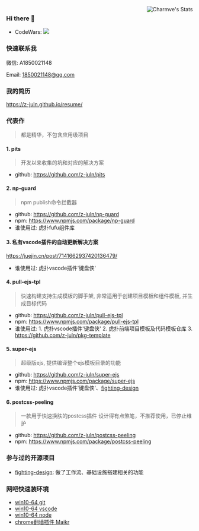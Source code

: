 <a href="https://github.com/z-juln">
  <img align="right" src="https://github-readme-stats.vercel.app/api?username=z-juln&show_icons=true&hide_title=false&theme=tokyonight" alt="Charmve's Stats">
  <!-- &hide=issues
  <img src="https://github-readme-stats.vercel.app/api?username=z-juln&hide=issues&title_color=333&text_color=777&theme=tokyonight" alt="Charmve's Stats" >
  -->
</a>

### Hi there 👋

<!--
**z-juln/z-juln** is a ✨ _special_ ✨ repository because its `README.md` (this file) appears on your GitHub profile.

Here are some ideas to get you started:

- 🔭 I’m currently working on ...
- 🌱 I’m currently learning ...
- 👯 I’m looking to collaborate on ...
- 🤔 I’m looking for help with ...
- 💬 Ask me about ...
- 📫 How to reach me: ...
- 😄 Pronouns: ...
- ⚡ Fun fact: ...
-->

- CodeWars: [![](https://www.codewars.com/users/z-juln/badges/micro)](https://www.codewars.com/users/z-juln/)

### 快速联系我

微信: A1850021148

Email: 1850021148@qq.com

### 我的简历

<https://z-juln.github.io/resume/>

### 代表作
> 都是精华，不包含应用级项目

#### 1. pits
> 开发以来收集的坑和对应的解决方案
- github: <https://github.com/z-juln/pits>

#### 2. np-guard
> npm publish命令拦截器
- github: <https://github.com/z-juln/np-guard>
- npm: <https://www.npmjs.com/package/np-guard>
- 谁使用过: 虎扑fufu组件库

#### 3. 私有vscode插件的自动更新解决方案

<https://juejin.cn/post/7141662937420136479/>
- 谁使用过: 虎扑vscode插件'键盘侠'

#### 4. pull-ejs-tpl

> 快速构建支持生成模板的脚手架, 非常适用于创建项目模板和组件模板, 并生成目标代码
- github: <https://github.com/z-juln/pull-ejs-tpl>
- npm: <https://www.npmjs.com/package/pull-ejs-tpl>
- 谁使用过: 1. 虎扑vscode插件'键盘侠' 2. 虎扑前端项目模板及代码模板仓库 3. https://github.com/z-juln/pkg-template

#### 5. super-ejs
> 超级版ejs, 提供编译整个ejs模板目录的功能
- github: <https://github.com/z-juln/super-ejs>
- npm: <https://www.npmjs.com/package/super-ejs>
- 谁使用过: 虎扑vscode插件'键盘侠'、[fighting-design](https://github.com/FightingDesign/fighting-design)

#### 6. postcss-peeling
> 一款用于快速换肤的postcss插件
> 设计得有点煞笔，不推荐使用，已停止维护
- github: <https://github.com/z-juln/postcss-peeling>
- npm: <https://www.npmjs.com/package/postcss-peeling>

### 参与过的开源项目

- [fighting-design](https://github.com/FightingDesign/fighting-design): 做了工作流、基础设施搭建相关的功能


### 网吧快速装环境
- [win10-64 git](https://objects.githubusercontent.com/github-production-release-asset-2e65be/23216272/ec06f3ce-e1e7-4785-9ca4-84b7efb3a906?X-Amz-Algorithm=AWS4-HMAC-SHA256&X-Amz-Credential=AKIAIWNJYAX4CSVEH53A%2F20220227%2Fus-east-1%2Fs3%2Faws4_request&X-Amz-Date=20220227T064021Z&X-Amz-Expires=300&X-Amz-Signature=2ee4e6c897fbe54ee5727dda84011fa7b813b025ec9d87a6257114f94f282286&X-Amz-SignedHeaders=host&actor_id=66806955&key_id=0&repo_id=23216272&response-content-disposition=attachment%3B%20filename%3DGit-2.35.1.2-64-bit.exe&response-content-type=application%2Foctet-stream)
- [win10-64 vscode](https://vscode.cdn.azure.cn/stable/83bd43bc519d15e50c4272c6cf5c1479df196a4d/VSCodeUserSetup-x64-1.60.1.exe)
- [win10-64 node](https://nodejs.org/dist/v17.6.0/node-v17.6.0-x64.msi)
- [chrome翻墙插件 Maikr](https://tjc-download.ftn.qq.com/ftn_handler/530a016a3ffe76956c67cc4047f88096df2de98db0ef7ed6fde71a4d862632d97d030c8d9f6dae9b79aba99ffc966bcd26fd321fed4d863c8d321f5d4f41570c?compressed=0&dtype=1&fname=Maikr.crx)
